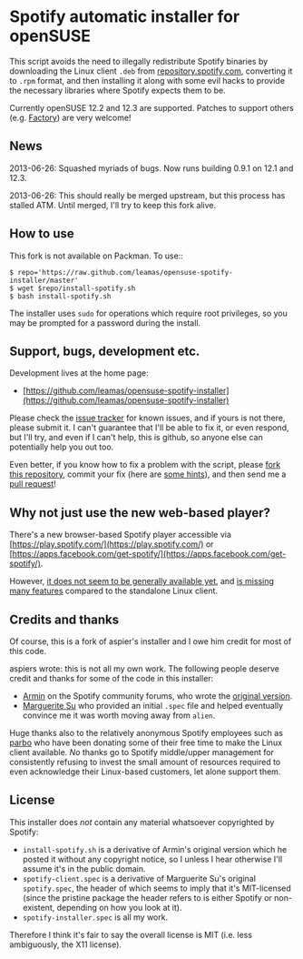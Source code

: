 # Spotify automatic installer for openSUSE

This script avoids the need to illegally redistribute Spotify binaries
by downloading the Linux client `.deb` from
[repository.spotify.com](http://repository.spotify.com/pool/non-free/s/spotify/),
converting it to `.rpm` format, and then installing it along with some
evil hacks to provide the necessary libraries where Spotify expects
them to be.

Currently openSUSE 12.2 and 12.3 are supported.  Patches to support
others (e.g. [Factory](http://en.opensuse.org/Portal:Factory)) are
very welcome!

## News

2013-06-26: Squashed myriads of bugs. Now runs building 0.9.1 on 12.1 and 12.3.

2013-06-26: This should really be merged upstream, but this process has stalled
ATM. Until merged, I'll try to keep this fork alive.

## How to use

This fork is not available on Packman. To use::

    $ repo='https://raw.github.com/leamas/opensuse-spotify-installer/master'
    $ wget $repo/install-spotify.sh
    $ bash install-spotify.sh
The installer uses `sudo` for operations which require root privileges, so
you may be prompted for a password during the install.

## Support, bugs, development etc.

Development lives at the home page:

* [https://github.com/leamas/opensuse-spotify-installer](https://github.com/leamas/opensuse-spotify-installer)

Please check the [issue tracker](https://github.com/leamas/opensuse-spotify-installer/issues)
for known issues, and if yours is not there, please submit it.
I can't guarantee that I'll be able to fix it, or even respond,
but I'll try, and even if I can't help, this is github, so anyone else
can potentially help you out too.

Even better, if you know how to fix a problem with the script, please
[fork this repository](https://github.com/leamas/opensuse-spotify-installer/fork_select),
commit your fix (here are [some hints](http://blog.adamspiers.org/2012/11/10/7-principles-for-contributing-patches-to-software-projects/)),
and then send me a [pull request](https://help.github.com/articles/using-pull-requests)!

## Why not just use the new web-based player?

There's a new browser-based Spotify player accessible via
[https://play.spotify.com/](https://play.spotify.com/) or
[https://apps.facebook.com/get-spotify/](https://apps.facebook.com/get-spotify/).

However, [it does not seem to be generally available yet](http://howto.cnet.com/8301-11310_39-57551372-285/enable-spotifys-web-player-right-now/), and [is missing many features](http://community.spotify.com/t5/Desktop-Linux/ANNOUNCE-Spotify-0-8-4-for-GNU-Linux/m-p/204364/highlight/true#M1687) compared to the standalone Linux client.

## Credits and thanks

Of course, this is a fork of aspier's installer and I owe him credit for
most of this code.

aspiers wrote: this is not all my own work.  The following people deserve credit and
thanks for some of the code in this installer:

* [Armin](http://community.spotify.com/t5/user/viewprofilepage/user-id/190504) on the Spotify community forums, who wrote the
[original version](http://community.spotify.com/t5/Desktop-Linux/Segfault-on-opensuse-12-2/m-p/161048/highlight/true#M1331).
* [Marguerite Su](https://github.com/marguerite) who provided an initial `.spec` file and helped eventually convince me it was worth moving away from `alien`.

Huge thanks also to the relatively anonymous Spotify employees such as
[parbo](http://community.spotify.com/t5/user/viewprofilepage/user-id/23361)
who have been donating some of their free time to make the Linux
client available.  *No* thanks go to Spotify middle/upper management
for consistently refusing to invest the small amount of resources
required to even acknowledge their Linux-based customers, let alone
support them.

## License

This installer does *not* contain any material whatsoever copyrighted
by Spotify:

*   `install-spotify.sh` is a derivative of Armin's original version which
    he posted it without any copyright notice, so I unless I hear
    otherwise I'll assume it's in the public domain.
*   `spotify-client.spec` is a derivative of Marguerite Su's original
    `spotify.spec`, the header of which seems to imply that it's
    MIT-licensed (since the pristine package the header refers to is
    either Spotify or non-existent, depending on how you look at it).
*   `spotify-installer.spec` is all my work.

Therefore I think it's fair to say the overall license is MIT (i.e.
less ambiguously, the X11 license).
